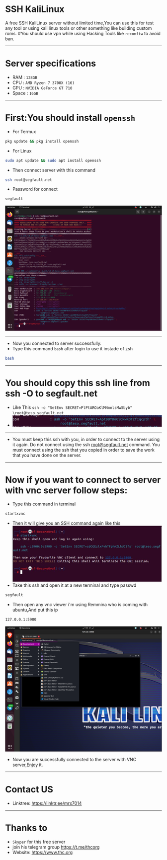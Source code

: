 # SSH KaliLinux
A free SSH KaliLinux server without limited time,You can use this for test any tool or using kali linux tools or other something like building custom roms.
#You should use vpn while using Hacking Tools like `reconftw` to avoid ban.
_________________________________________________
# Server specifications
- RAM : `128GB`
- CPU : `AMD Ryzen 7 3700X (16)`
- GPU : `NVIDIA GeForce GT 710`
- Space : `16GB`
_________________________________________________
# First:You should install `openssh`

- For Termux
```sh
pkg update && pkg install openssh
```
- For Linux
```sh
sudo apt update && sudo apt install openssh
```
- Then connect server with this command
```sh
ssh root@segfault.net
```
- Password for connect
```sh
segfault
```
<img src="img/server.png"></a>
______________________________
- Now you connected to server successfully.
- Type this command `bash` after login to use it instade of zsh
```sh
bash
```
______________________________
# You should copy this ssh line from ssh -O to segfault.net
- Like This `ssh -o "SetEnv SECRET=PlPtAROaKlMNmnlsMwSbyb" \root@teso.segfault.net`
- <img src="img/ssh.jpg"></a>
___________________________________________________________________________________
- You must keep this ssh with you, in order to connect to the server using it again. Do not connect using the ssh root@segfault.net command. You must connect using the ssh that you copied in order to save the work that you have done on the server.
___________________________________________________________________________________
# Now if you want to connect to server with vnc server follow steps:
- Type this command in terminal
```sh 
startxvnc
```
- Then it will give you an SSH command again like this
<img src="img/sshvnc.jpg"></a>
- Take this ssh and open it at a new terminal and type passwd
```sh
segfault
```
- Then open any vnc viewer i'm using Remmina who is coming with ubuntu,And put this ip
```sh
127.0.0.1:5900
```
<img src="img/sshdisplay.png"></a>
- Now you are successfully connected to the server with VNC server,Enjoy it.
___________________________________________________________________________________
# Contact US
- Linktree: https://linktr.ee/mrx7014
___________________________________________________________________________________
# Thanks to 
- `Skyper` for this free server
- join his telegram group https://t.me/thcorg
- Website: https://www.thc.org
